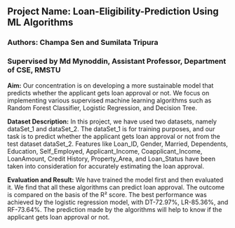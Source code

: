 <p> <b><h2>Project Name: Loan-Eligibility-Prediction Using ML Algorithms</h2></b></p>
<p> <b><h3>Authors: Champa Sen and Sumilata Tripura</h3></p></b>
<p> <b><h3>Supervised by Md Mynoddin, Assistant Professor, Department of CSE, RMSTU</h3></p></b>

<p><b>Aim:</b> Our concentration is on developing a more sustainable model that predicts whether the applicant gets loan approval or not. We focus on implementing various supervised machine learning algorithms such as Random Forest Classifier, Logistic Regression, and Decision Tree.</p>

<p><b>Dataset Description:</b> In this project, we have used two datasets, namely dataSet_1 and dataSet_2. The dataSet_1 is for training purposes, and our task is to predict whether the applicant gets loan approval or not from the test dataset dataSet_2. Features like Loan_ID, Gender, Married, Dependents, Education, Self_Employed, Applicant_Income, Coapplicant_Income, LoanAmount, Credit History, Property_Area, and Loan_Status have been taken into consideration for accurately estimating the loan approval.<p>

<p><b>Evaluation and Result:</b> We have trained the model first and then evaluated it. We find that all these algorithms can predict loan approval. The outcome is compared on the basis of the R² score. The best performance was achieved by the logistic regression model, with DT-72.97%, LR-85.36%, and RF-73.64%. The prediction made by the algorithms will help to know if the applicant gets loan approval or not.</p>

